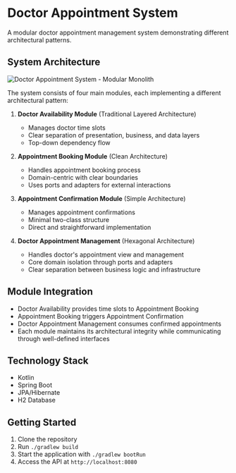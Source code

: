 # Doctor Appointment System

A modular doctor appointment management system demonstrating different architectural patterns.

## System Architecture

![Doctor Appointment System - Modular Monolith](out/docs/architecture/Doctor%20Appointment%20System%20-%20Modular%20Monolith.png)

The system consists of four main modules, each implementing a different architectural pattern:

1. **Doctor Availability Module** (Traditional Layered Architecture)
   - Manages doctor time slots
   - Clear separation of presentation, business, and data layers
   - Top-down dependency flow

2. **Appointment Booking Module** (Clean Architecture)
   - Handles appointment booking process
   - Domain-centric with clear boundaries
   - Uses ports and adapters for external interactions

3. **Appointment Confirmation Module** (Simple Architecture)
   - Manages appointment confirmations
   - Minimal two-class structure
   - Direct and straightforward implementation

4. **Doctor Appointment Management** (Hexagonal Architecture)
   - Handles doctor's appointment view and management
   - Core domain isolation through ports and adapters
   - Clear separation between business logic and infrastructure

## Module Integration

- Doctor Availability provides time slots to Appointment Booking
- Appointment Booking triggers Appointment Confirmation
- Doctor Appointment Management consumes confirmed appointments
- Each module maintains its architectural integrity while communicating through well-defined interfaces

## Technology Stack

- Kotlin
- Spring Boot
- JPA/Hibernate
- H2 Database

## Getting Started

1. Clone the repository
2. Run `./gradlew build`
3. Start the application with `./gradlew bootRun`
4. Access the API at `http://localhost:8080`